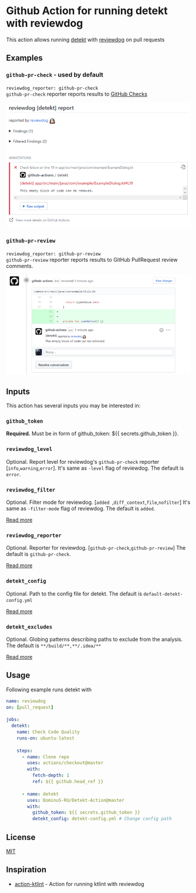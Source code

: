 # Github Action for running detekt with reviewdog

This action allows running [detekt](https://github.com/detekt/detekt) with [reviewdog](https://github.com/reviewdog/reviewdog) on pull requests

## Examples

### `github-pr-check` - used by default
`reviewdog_reporter: github-pr-check`  
`github-pr-check` reporter reports results to [GitHub Checks](https://github.com/reviewdog/reviewdog#reporter-github-checks--reportergithub-pr-check)

![Example comment made by the action with github-pr-check](./assets/screenshot_pr_check.png)

### `github-pr-review`
`reviewdog_reporter: github-pr-review`  
`github-pr-review` reporter reports results to GitHub PullRequest review comments.

![Example comment made by the action with github-pr-review](./assets/screenshot_pr_review.png)

## Inputs

This action has several inputs you may be interested in:

### `github_token`

**Required.** Must be in form of github_token: ${{ secrets.github_token }}.

### `reviewdog_level`

Optional. Report level for reviewdog's `github-pr-check` reporter [`info`,`warning`,`error`].
It's same as `-level` flag of reviewdog.
The default is `error`.

### `reviewdog_filter`

Optional. Filter mode for reviewdog. [`added `,`diff_context`,`file`,`nofilter`]
It's same as `-filter-mode` flag of reviewdog.
The default is `added`.

[Read more](https://github.com/reviewdog/reviewdog#filter-mode)

### `reviewdog_reporter`

Optional. Reporter for reviewdog. [`github-pr-check`,`github-pr-review`]
The default is `github-pr-check`.

[Read more](https://github.com/reviewdog/reviewdog#reporters)

### `detekt_config`

Optional. Path to the config file for detekt. The default is `default-detekt-config.yml`

[Read more](https://detekt.github.io/detekt/cli.html)

### `detekt_excludes`

Optional. Globing patterns describing paths to exclude from the analysis.
The default is `**/build/**,**/.idea/**`

[Read more](https://detekt.github.io/detekt/cli.html)

## Usage

Following example runs detekt with

```yml
name: reviewdog
on: [pull_request]

jobs:
  detekt:
    name: Check Code Quality
    runs-on: ubuntu-latest

    steps:
      - name: Clone repo
        uses: actions/checkout@master
        with:
          fetch-depth: 1
          ref: ${{ github.head_ref }}

      - name: detekt
        uses: DominuS-RU/Detekt-Action@master
        with:
          github_token: ${{ secrets.github_token }}
          detekt_config: detekt-config.yml # Change config path
```

## License
[MIT](LICENSE)

## Inspiration
* [action-ktlint](https://github.com/ScaCap/action-ktlint) - Action for running ktlint with reviewdog
